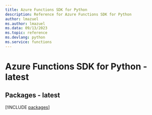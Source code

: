 ```yaml
---
title: Azure Functions SDK for Python
description: Reference for Azure Functions SDK for Python
author: lmazuel
ms.author: lmazuel
ms.data: 09/13/2023
ms.topic: reference
ms.devlang: python
ms.service: functions
---
```

# Azure Functions SDK for Python - latest
## Packages - latest
[!INCLUDE [packages](functions-index.md)]